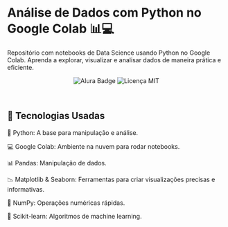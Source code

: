 


# Análise de Dados com Python no Google Colab 📊💻
Repositório com notebooks de Data Science usando Python no Google Colab. Aprenda a explorar, visualizar e analisar dados de maneira prática e eficiente.

<p align="center">
  <img src="https://img.shields.io/badge/Feito%20com-Alura-%2300A4A6?style=flat&logo=alura" alt="Alura Badge" />
  <img src="https://img.shields.io/badge/Licença-MIT-brightgreen" alt="Licença MIT" />
</p>

<br>

## 🔧 Tecnologias Usadas
🐍 Python: A base para manipulação e análise.

💻 Google Colab: Ambiente na nuvem para rodar notebooks.

📊 Pandas: Manipulação de dados.

📉 Matplotlib & Seaborn: Ferramentas para criar visualizações precisas e informativas.

🔢 NumPy: Operações numéricas rápidas.

🤖 Scikit-learn: Algoritmos de machine learning.
